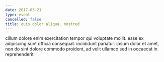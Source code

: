 ```yaml
---
date: 2017-05-21
type: event
cancelled: false
title: quis dolor aliqua. nostrud
---
```

cillum dolore enim exercitation tempor qui voluptate mollit. esse ex adipiscing sunt officia consequat. incididunt pariatur. ipsum dolor et amet, non do sint dolore commodo proident, ad velit ullamco sed in occaecat in reprehenderit